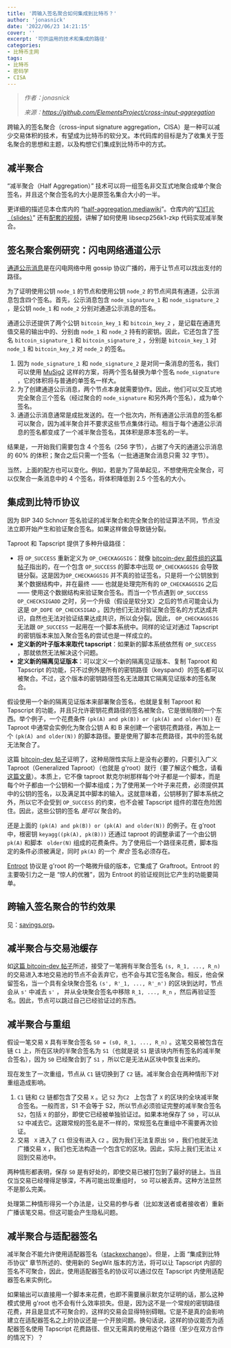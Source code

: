 ```yaml
---
title: '跨输入签名聚合如何集成到比特币？'
author: 'jonasnick'
date: '2022/06/23 14:21:15'
cover: ''
excerpt: '可供运用的技术和集成的路径'
categories:
- 比特币主网
tags:
- 比特币
- 密码学
- CISA
---
```



> *作者：jonasnick*
> 
> *来源：<https://github.com/ElementsProject/cross-input-aggregation>*



跨输入的签名聚合（cross-input signature aggregation，CISA）是一种可以减少交易体积的技术，有望成为比特币的软分叉。本代码库的目标是为了收集关于签名聚合的思想和主题，以及构想它们集成到比特币中的方式。

## 减半聚合

“减半聚合（Half Aggregation）” 技术可以将一组签名非交互式地聚合成单个聚合签名，并且这个聚合签名的大小是原签名集合大小的一半。

更详细的描述见本仓库内的 “[half-aggregation.mediawiki](https://github.com/ElementsProject/cross-input-aggregation/blob/master/half-aggregation.mediawiki)”。仓库内的“[幻灯片（slides）](https://github.com/ElementsProject/cross-input-aggregation/blob/master/slides/2021-Q2-halfagg-impl.org)” 还有[配套的视频](https://www.youtube.com/watch?v=Dns_9jaNPNk)，讲解了如何使用 libsecp256k1-zkp 代码实现减半聚合。

## 签名聚合案例研究：闪电网络通道公示

[通道公示消息](https://github.com/lightningnetwork/lightning-rfc/blob/master/07-routing-gossip.md#the-channel_announcement-message)是在闪电网络中用 gossip 协议广播的，用于让节点可以找出支付的路径。

为了证明使用公钥  ` node_1 ` 的节点和使用公钥  ` node_2 ` 的节点间具有通道，公示消息包含四个签名。首先，公示消息包含 ` node_signature_1 ` 和 ` node_signature_2 ` ，是公钥  ` node_1 ` 和 ` node_2 ` 分别对通道公示消息的签名。

通道公示还提供了两个公钥 ` bitcoin_key_1 ` 和 ` bitcoin_key_2 ` ，是记载在通道充值交易的输出中的、分别由   ` node_1 ` 和 ` node_2 ` 持有的密钥。因此，它还包含了签名 ` bitcoin_signature_1 ` 和  ` bitcoin_signature_2 ` ，分别是 ` bitcoin_key_1 ` 对 ` node_1 ` 和 ` bitcoin_key_2 ` 对 ` node_2 ` 的签名。

1. 因为 ` node_signature_1 ` 和 ` node_signature_2 ` 是对同一条消息的签名，我们可以使用 [MuSig2](https://eprint.iacr.org/2020/1261.pdf) 这样的方案，将两个签名替换为单个签名 ` node_signature ` ，它的体积将与普通的单签名一样大。
2. 为了创建通道公示消息，两个节点本身就需要协作。因此，他们可以交互式地完全聚合三个签名（经过聚合的  ` node_signature ` 和另外两个签名），成为单个签名。
3. 通道公示消息通常是成批发送的。在一个批次内，所有通道公示消息的签名都可以聚合，因为减半聚合并不要求这些节点集体行动。相当于每个通道公示消息的签名都变成了一个减半聚合签名，其体积是原本签名的一半。

结果是，一开始我们需要包含 4 个签名（256 字节），占据了今天的通道公示消息的 60% 的体积；聚合之后只需一个签名（一批通道聚合消息只需 32 字节）。

当然，上面的配方也可以变化。例如，若是为了简单起见，不想使用完全聚合，可以仅聚合一条消息中的 4 个签名，将体积降低到 2.5 个签名的大小。

## 集成到比特币协议

因为 BIP 340 Schnorr 签名验证的减半聚合和完全聚合的验证算法不同，节点没法立即开始产生和验证聚合签名。如果这样做会导致链分裂。

Taproot 和 Tapscript 提供了多种升级路径：

- 将 ` OP_SUCCESS ` 重新定义为 ` OP_CHECKAGGSIG `：就像 [bitcoin-dev 邮件组的这篇帖子](https://lists.linuxfoundation.org/pipermail/bitcoin-dev/2018-March/015838.html)指出的，在一个包含 ` OP_SUCCESS ` 的脚本中出现  ` OP_CHECKAGGSIG ` 会导致链分裂。这是因为` OP_CHECKAGGSIG ` 并不真的验证签名，只是将一个公钥放到某个数据结构中，并在最终 —— 也就是处理完所有的  ` OP_CHECKAGGSIG `  之后 —— 使用这个数据结构来验证聚合签名。而当一个节点遇到  ` OP_SUCCESS OP_CHECKSIGADD ` 之时，另一个升级（假设是软分叉）之后的节点可能会认为这是  ` OP_DOPE OP_CHECKSIGAD ` 。因为他们无法对验证聚合签名的方式达成共识，自然也无法对验证结果达成共识，所以会分裂。因此， ` OP_CHECKAGGSIG ` 无法跟 ` OP_SUCCESS ` 一起用在一个脚本系统中。同样的论证对通过 Tapscript 的密钥版本来加入聚合签名的尝试也是一样成立的。
- **定义新的叶子版本来取代 tapscript**：如果新的脚本系统依然有 ` OP_SUCCESS ` ，那就依然无法解决这个问题。
- **定义新的隔离见证版本**：可以定义一个新的隔离见证版本、复制 Taproot 和 Tapscript 的功能，只不过例外是所有的密钥路径（keyspand）的签名都可以被聚合。不过，这个版本的密钥路径签名无法跟其它隔离见证版本的签名聚合。

假设使用一个新的隔离见证版本来部署聚合签名，也就是复制 Taproot 和 Tapscript 的功能，并且只允许密钥花费路径的签名被聚合。它是很局限的一个东西。举个例子，一个花费条件 ` (pk(A) and pk(B)) or (pk(A) and older(N)) ` 在 Taproot 中通常会实例化为聚合公钥 A 和 B 来创建一个密钥花费路径，再加上一个 ` (pk(A) and older(N)) ` 的脚本路径。要是使用了脚本花费路径，其中的签名就无法聚合了。

这篇 [bitcoin-dev 帖子](https://lists.linuxfoundation.org/pipermail/bitcoin-dev/2018-July/016249.html)证明了，这种局限性实际上是没有必要的，只要引入广义 Taproot（Generalized Taproot）（也就是 g'root）就行（要了解这个概念，请看[这篇文章](https://lists.linuxfoundation.org/pipermail/bitcoin-dev/2018-October/016461.html)）。本质上，它不像 taproot 默克尔树那样每个叶子都是一个脚本，而是每个叶子都由一个公钥和一个脚本组成；为了使用某一个叶子来花费，必须提供其中的公钥的签名，以及满足其中脚本的输入。这就意味着，公钥移到了脚本系统之外，所以它不会受到  ` OP_SUCCESS ` 的约束，也不会被 Tapscript 组件的潜在危险困住。因此，这些公钥的签名 *是可以* 聚合的。

还是上面的  ` (pk(A) and pk(B)) or (pk(A) and older(N)) ` 的例子。在 g'root 中，根密钥  ` keyagg((pk(A), pk(B))) ` 还通过 taproot 的调整承诺了一个由公钥 ` pk(A) ` 和脚本 ` older(N)` 组成的花费条件。为了使用后一个路径来花费，脚本指定的条件必须被满足，同时  ` pk(A) ` 的一个 *聚合* 签名必须存在。

[Entroot](https://gist.github.com/sipa/ca1502f8465d0d5032d9dd2465f32603) 协议是 g'root 的一个略微升级的版本，它集成了 Graftroot。Entroot 的主要吸引力之一是 “惊人的优雅”，因为 Entroot 的验证规则比它产生的功能要简单。

## 跨输入签名聚合的节约效果

见：[savings.org](https://github.com/ElementsProject/cross-input-aggregation/blob/master/savings.org)。

## 减半聚合与交易池缓存

如[这篇 bitcoin-dev 帖子](https://lists.linuxfoundation.org/pipermail/bitcoin-dev/2017-May/014308.html)所述，接受了一笔拥有半聚合签名 ` (s, R_1, ..., R_n) ` 的交易进入本地交易池的节点不会丢弃它，也不会与其它签名聚合。相反，他会保留签名，当一个具有全块聚合签名 ` (s', R'_1, ..., R'_n') ` 的区块到达时，节点会从 ` s' ` 中减去  ` s' ` ， 并从全块聚合签名中移除 ` R_1, ..., R_n ` ，然后再验证签名。因此，节点可以跳过自己已经验证过的东西。

## 减半聚合与重组

假设一笔交易  ` X ` 具有半聚合签名 ` S0 = (s0, R_1, ..., R_n) ` 。这笔交易被包含在链 ` C1 ` 上，所在区块的半聚合签名为 ` S1 `（也就是说  ` S1 ` 是该块内所有签名的减半聚合签名），因为 ` S0 ` 已经聚合到了 ` S1 ` ，所以它是无法从区块中恢复出来的。

现在发生了一次重组，节点从 ` C1 ` 链切换到了 ` C2 ` 链。减半聚合会在两种情形下对重组造成影响。

1.  ` C1 ` 链和 ` C2 ` 链都包含了交易 ` X ` 。记 ` S2 ` 为`C2 ` 上包含了 ` X ` 的区块的全块减半聚合签名。一般而言，S1 不会等于 S2，所以节点必须验证完整的减半聚合签名 ` S2`，包括  ` X ` 的部分，即使它已经被单独验证过。如果本地保存了 ` S0 ` ，可以从 ` S2 ` 中减去它。这跟常规的签名是不一样的，常规签名在重组中不需要再次验证。
2. 交易 ` X` 进入了 ` C1 ` 但没有进入 ` C2 ` 。因为我们无法复原出 ` S0 ` ，我们也就无法广播交易 ` X ` ，我们也无法构造一个包含它的区块。因此，实际上我们无法让 ` X ` 回到交易池中。

两种情形都表明，保存 ` S0 ` 是有好处的，即使交易已被打包到了最好的链上。当且仅当交易已经埋得足够深，不再可能出现重组时， ` SO ` 可以被丢弃。这种方法显然不是那么完美。

处理第二种情形得另一个办法是，让交易的参与者（比如发送者或者接收者）重新广播该笔交易。但这可能会产生隐私问题。

## 减半聚合与适配器签名

减半聚合不能允许使用适配器签名（[stackexchange](https://bitcoin.stackexchange.com/questions/107196/why-does-blockwide-signature-aggregation-prevent-adaptor-signatures)）。但是，上面 “集成到比特币协议” 章节所述的、使用新的 SegWit 版本的方法，将可以让 Tapscript 内部的签名不可聚合，因此，使用适配器签名的协议可以通过仅在 Tapscript 内使用适配器签名来实例化。

如果输出可以直接用一个脚本来花费，也即不需要展示默克尔证明的话，那么这种模式使用 g'root 也不会有什么效率损失。但是，因为这不是一个常规的密钥路径花费，并且是显式不可聚合的，这样的交易会显得特别碍眼。它是不是真的会影响建立在适配器签名之上的协议还是一个开放问题。换句话说，这样的协议能否为适配器签名使用 Tapscript 花费路径、但又无需真的使用这个路径（至少在双方合作的情况下）？

